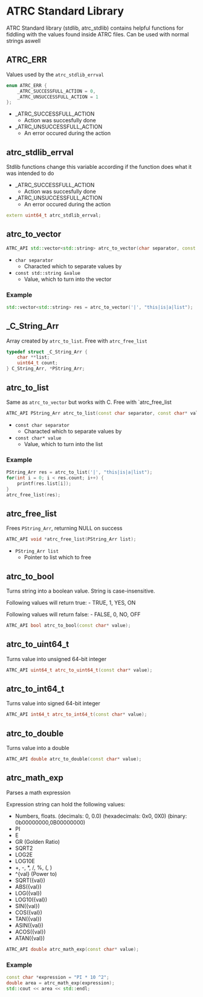 # ATRC Standard Library

ATRC Standard library (stdlib, atrc_stdlib) contains helpful functions 
for fiddling with the values found inside ATRC files. Can be used with normal strings aswell

## ATRC_ERR

Values used by the `atrc_stdlib_errval`

```cpp
enum ATRC_ERR {
	_ATRC_SUCCESSFULL_ACTION = 0,
	_ATRC_UNSUCCESSFULL_ACTION = 1
};
```

- _ATRC_SUCCESSFULL_ACTION 
    - Action was succesfully done
- _ATRC_UNSUCCESSFULL_ACTION
    - An error occured during the action

## atrc_stdlib_errval

Stdlib functions change this variable according if the function does what it was intended to do

- _ATRC_SUCCESSFULL_ACTION 
    - Action was succesfully done
- _ATRC_UNSUCCESSFULL_ACTION
    - An error occured during the action

```cpp
extern uint64_t atrc_stdlib_errval;
```

## atrc_to_vector

```cpp
ATRC_API std::vector<std::string> atrc_to_vector(char separator, const std::string &value);
```

- `char separator`
    - Characted which to separate values by
- `const std::string &value`
    - Value, which to turn into the vector

### Example

```cpp
std::vector<std::string> res = atrc_to_vector('|', "this|is|a|list");
```

## _C_String_Arr

Array created by `atrc_to_list`. Free with `atrc_free_list`

```cpp
typedef struct _C_String_Arr {
    char **list;
    uint64_t count;
} C_String_Arr, *PString_Arr;
```

## atrc_to_list

Same as `atrc_to_vector` but works with C. 
Free with `atrc_free_list

```cpp
ATRC_API PString_Arr atrc_to_list(const char separator, const char* value);
```

- `const char separator`
    - Characted which to separate values by
- `const char* value`
    - Value, which to turn into the list

### Example
```c
PString_Arr res = atrc_to_list('|', "this|is|a|list");
for(int i = 0; i < res.count; i++) {
    printf(res.list[i]);
}
atrc_free_list(res);
```

## atrc_free_list

Frees `PString_Arr`, returning NULL on success

```cpp
ATRC_API void *atrc_free_list(PString_Arr list);
```

- `PString_Arr list`
    - Pointer to list which to free

## atrc_to_bool

Turns string into a boolean value. 
String is case-insensitive.

Following values will return true:
    - TRUE, 1, YES, ON

Following values will return false:
    - FALSE, 0, NO, OFF

```cpp
ATRC_API bool atrc_to_bool(const char* value);
```

## atrc_to_uint64_t

Turns value into unsigned 64-bit integer

```cpp
ATRC_API uint64_t atrc_to_uint64_t(const char* value);
```

## atrc_to_int64_t

Turns value into signed 64-bit integer

```cpp
ATRC_API int64_t atrc_to_int64_t(const char* value);
```

## atrc_to_double

Turns value into a double

```cpp
ATRC_API double atrc_to_double(const char* value);
```

## atrc_math_exp

Parses a math expression

Expression string can hold the following values:
 - Numbers, floats. (decimals: 0, 0.0) (hexadecimals: 0x0, 0X0) (binary: 0b00000000,0B00000000)
 - PI
 - E
 - GR (Golden Ratio)
 - SQRT2
 - LOG2E
 - LOG10E
 - +, -, *, /, %, (, )
 - ^{val} (Power to)
 - SQRT({val})
 - ABS({val})
 - LOG({val})
 - LOG10({val})
 - SIN({val})
 - COS({val})
 - TAN({val})
 - ASIN({val})
 - ACOS({val})
 - ATAN({val})

```cpp
ATRC_API double atrc_math_exp(const char* value);
```

### Example

```cpp
const char *expression = "PI * 10 ^2";
double area = atrc_math_exp(expression);
std::cout << area << std::endl;
```
